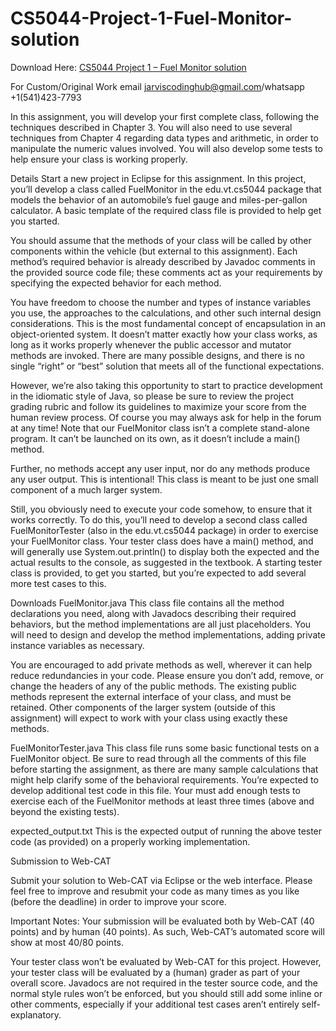 # CS5044-Project-1-Fuel-Monitor-solution

Download Here: [CS5044 Project 1 – Fuel Monitor solution](https://jarviscodinghub.com/assignment/project-1-fuel-monitor-solution/)

For Custom/Original Work email jarviscodinghub@gmail.com/whatsapp +1(541)423-7793

In this assignment, you will develop your first complete class, following the techniques described in Chapter 3. You will also need to use several techniques from Chapter 4 regarding data types and arithmetic, in order to manipulate the numeric values involved. You will also develop some tests to help ensure your class is working properly.

Details
Start a new project in Eclipse for this assignment. In this project, you’ll develop a class called FuelMonitor in the edu.vt.cs5044 package that models the behavior of an automobile’s fuel gauge and miles-per-gallon calculator. A basic template of the required class file is provided to help get you started.

You should assume that the methods of your class will be called by other components within the vehicle (but external to this assignment). Each method’s required behavior is already described by Javadoc comments in the provided source code file; these comments act as your requirements by specifying the expected behavior for each method.

You have freedom to choose the number and types of instance variables you use, the approaches to the calculations, and other such internal design considerations. This is the most fundamental concept of encapsulation in an object-oriented system. It doesn’t matter exactly how your class works, as long as it works properly whenever the public accessor and mutator methods are invoked. There are many possible designs, and there is no single “right” or “best” solution that meets all of the functional expectations.

However, we’re also taking this opportunity to start to practice development in the idiomatic style of Java, so please be sure to review the project grading rubric and follow its guidelines to maximize your score from the human review process. Of course you may always ask for help in the forum at any time!
Note that our FuelMonitor class isn’t a complete stand-alone program. It can’t be launched on its own, as it doesn’t include a main() method.

Further, no methods accept any user input, nor do any methods produce any user output. This is intentional! This class is meant to be just one small component of a much larger system.

Still, you obviously need to execute your code somehow, to ensure that it works correctly. To do this, you’ll need to develop a second class called FuelMonitorTester (also in the edu.vt.cs5044 package) in order to exercise your FuelMonitor class. Your tester class does have a main() method, and will generally use System.out.println() to display both the expected and the actual results to the console, as suggested in the textbook. A starting tester class is provided, to get you started, but you’re expected to add several more test cases to this.

Downloads
FuelMonitor.java This class file contains all the method declarations you need, along with Javadocs describing their required behaviors, but the method implementations are all just placeholders. You will need to design and develop the method implementations, adding private instance variables as necessary.

You are encouraged to add private methods as well, wherever it can help reduce redundancies in your code. Please ensure you don’t add, remove, or change the headers of any of the public methods. The existing public methods represent the external interface of your class, and must be retained. Other components of the larger system (outside of this assignment) will expect to work with your class using exactly these methods.

FuelMonitorTester.java This class file runs some basic functional tests on a FuelMonitor object. Be sure to read through all the comments of this file before starting the assignment, as there are many sample calculations that might help clarify some of the behavioral requirements. You’re expected to develop additional test code in this file. Your must add enough tests to exercise each of the FuelMonitor methods at least three times (above and beyond the existing tests).

expected_output.txt This is the expected output of running the above tester code (as provided) on a properly working implementation.

Submission to Web-CAT

Submit your solution to Web-CAT via Eclipse or the web interface. Please feel free to improve and resubmit your code as many times as you like (before the deadline) in order to improve your score.

Important Notes:
Your submission will be evaluated both by Web-CAT (40 points) and by human (40 points). As such, Web-CAT’s automated score will show at most 40/80 points.

Your tester class won’t be evaluated by Web-CAT for this project. However, your tester class will be evaluated by a (human) grader as part of your overall score. Javadocs are not required in the tester source code, and the normal style rules won’t be enforced, but you should still add some inline or other comments, especially if your additional test cases aren’t entirely self-explanatory.
